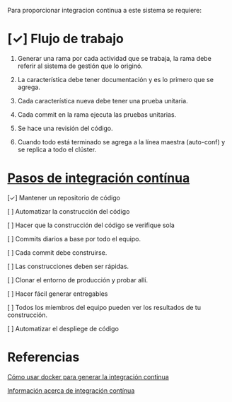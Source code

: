 Para proporcionar integracion continua a este sistema se requiere:

[✓] Flujo de trabajo
===============================

1.  Generar una rama por cada actividad que se trabaja,
    la rama debe referir al sistema de gestión que lo originó.

2.  La característica debe tener documentación y es lo primero que se agrega.

3.  Cada característica nueva debe tener una prueba unitaria.

4.  Cada commit en la rama ejecuta las pruebas unitarias.

5.  Se hace una revisión del código.

6.  Cuando todo está terminado se agrega a la línea maestra (auto-conf)
    y se replica a todo el clúster.

[Pasos de integración contínua](https://codeship.com/continuous-integration-essentials )
===============================

[✓] Mantener un repositorio de código

[ ] Automatizar la construcción del código

[ ] Hacer que la construcción del código se verifique sola

[ ] Commits diarios a base por todo el equipo.

[ ] Cada commit debe construirse.

[ ] Las construcciones deben ser rápidas.

[ ] Clonar el entorno de producción y probar allí.

[ ] Hacer fácil generar entregables

[ ] Todos los miembros del equipo pueden ver los resultados de tu construcción.

[ ] Automatizar el despliege de código

Referencias
===========

[Cómo usar docker para generar la integración continua](https://www.digitalocean.com/community/tutorials/how-to-configure-a-continuous-integration-testing-environment-with-docker-and-docker-compose-on-ubuntu-14-04 )

[Información acerca de integración contínua](https://codeship.com/continuous-integration-essentials )
